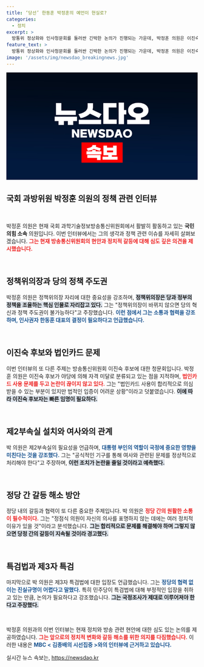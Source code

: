 ```yaml
---
title: ‘당선’ 한동훈 박정훈의 예언이 현실로?
categories:
  - 정치
excerpt: >
  방통위 정상화와 인사청문회를 둘러싼 긴박한 논의가 진행되는 가운데, 박정훈 의원은 이진숙 후보자의 자격 문제와 법인카드 논란에 대한 날카로운 분석을 제시한다. 특히 당정관계와 정책주도권의 갈등을 강조하며, 앞으로의 정치적 상황에 촉각을 곤두세운다.
feature_text: >
  방통위 정상화와 인사청문회를 둘러싼 긴박한 논의가 진행되는 가운데, 박정훈 의원은 이진숙 후보자의 자격 문제와 법인카드 논란에 대한 날카로운 분석을 제시한다. 특히 당정관계와 정책주도권의 갈등을 강조하며, 앞으로의 정치적 상황에 촉각을 곤두세운다.
image: '/assets/img/newsdao_breakingnews.jpg'
---
```


<p><img src="/assets/img/newsdao_breakingnews.jpg" alt="bookingtag 속보" /></p>

<h2 data-ke-size="size26">국회 과방위원 박정훈 의원의 정책 관련 인터뷰</h2>

<p data-ke-size="size16">&nbsp;</p>

<p>박정훈 의원은 현재 국회 과학기술정보방송통신위원회에서 활발히 활동하고 있는 <strong>국민의힘 소속</strong> 의원입니다. 이번 인터뷰에서는 그의 생각과 정책 관련 이슈를 자세히 살펴보겠습니다. <b><span style="color: #ee2323;">그는 현재 방송통신위원회의 현안과 정치적 갈등에 대해 심도 깊은 의견을 제시했습니다.</span></b> </p>

<p data-ke-size="size16">&nbsp;</p>

<h2 data-ke-size="size26">정책위의장과 당의 정책 주도권</h2>

<p>박정훈 의원은 정책위의장 자리에 대한 중요성을 강조하며, <b><span style="background-color: #21538527;">정책위의장은 당과 정부의 정책을 조율하는 핵심 인물로 자리잡고 있다.</span></b> 그는 "정책위의장이 바뀌지 않으면 당의 혁신과 정책 주도권이 불가능하다"고 주장했습니다. <b><span style="color: #1a5490;">이런 점에서 그는 소통과 협력을 강조하며, 인사권자 한동훈 대표의 결정이 필요하다고 언급했습니다.</span></b></p>

<p data-ke-size="size16">&nbsp;</p>

<h2 data-ke-size="size26">이진숙 후보와 법인카드 문제</h2>

<p>이번 인터뷰의 또 다른 주제는 방송통신위원회 이진숙 후보에 대한 청문회입니다. 박정훈 의원은 이진숙 후보가 야당에 의해 자격 미달로 분류되고 있는 점을 지적하며, <b><span style="color: #ee2323;">법인카드 사용 문제를 두고 논란이 끊이지 않고 있다.</span></b> 그는 "법인카드 사용이 합리적으로 의심받을 수 있는 부분이 있지만 법적인 입증이 어려운 상황"이라고 덧붙였습니다. <b><span style="background-color: #21538527;">이에 따라 이진숙 후보자는 빠른 임명이 필요하다.</span></b></p>

<p data-ke-size="size16">&nbsp;</p>

<h2 data-ke-size="size26">제2부속실 설치와 여사와의 관계</h2>

<p>박 의원은 제2부속실의 필요성을 언급하며, <b><span style="color: #1a5490;">대통령 부인의 역할이 국정에 중요한 영향을 미친다는 것을 강조했다.</span></b> 그는 "공식적인 기구를 통해 여사와 관련된 문제를 정상적으로 처리해야 한다"고 주장하며, <b><span style="background-color: #21538527;">이런 조치가 논란을 줄일 것이라고 예측했다.</span></b></p>

<p data-ke-size="size16">&nbsp;</p>

<h2 data-ke-size="size26">정당 간 갈등 해소 방안</h2>

<p>정당 내의 갈등과 협력이 또 다른 중요한 주제입니다. 박 의원은 <b><span style="color: #ee2323;">정당 간의 원활한 소통이 필수적이다.</span></b> 그는 "정점식 의원이 자신의 의사를 표명하지 않는 데에는 여러 정치적 이유가 있을 것"이라고 분석했습니다. <b><span style="background-color: #21538527;">그는 합리적으로 문제를 해결해야 하며 그렇지 않으면 당정 간의 갈등이 지속될 것이라 경고했다.</span></b></p>

<p data-ke-size="size16">&nbsp;</p>

<h2 data-ke-size="size26">특검법과 제3자 특검</h2>

<p>마지막으로 박 의원은 제3자 특검법에 대한 입장도 언급했습니다. 그는 <b><span style="color: #1a5490;">정당의 협력 없이는 진실규명이 어렵다고 말했다.</span></b> 특히 민주당이 특검법에 대해 부정적인 입장을 취하고 있는 만큼, 논의가 필요하다고 강조했습니다. <b><span style="background-color: #21538527;">그는 국정조사가 제대로 이루어져야 한다고 주장했다.</span></b></p>

<p data-ke-size="size16">&nbsp;</p>

<p>박정훈 의원과의 이번 인터뷰는 현재 정치와 방송 관련 현안에 대한 심도 있는 논의를 제공하였습니다. <b><span style="color: #ee2323;">그는 앞으로의 정치적 변화와 갈등 해소를 위한 의지를 다짐했습니다.</span></b> 이러한 내용은 <b><span style="color: #1a5490;">MBC &lt; 김종배의 시선집중 &gt;와의 인터뷰에 근거하고 있습니다.</span></b></p>
실시간 뉴스 속보는, <a href="https://newsdao.kr" rel="dofollow">https://newsdao.kr</a>


